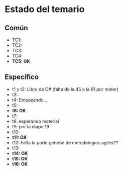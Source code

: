 # Estado del temario

## Común
- TC1:
- TC2:
- TC3:
- TC4:
- **TC5: OK**


## Específico
- t1 y t2: Libro de C# (falta de la 45 a la 61 por meter)
- t3:
- t4: Empezando...
- t5:
- **t6: OK**
- t7:
- t8: esperando material
- t9: por la diapo 19 
- t10:
- **t11: OK**
- t12: Falta la parte general de metodologías agiles??
- t13:
- **t14: OK**
- **t15: OK**
- **t16: OK**
